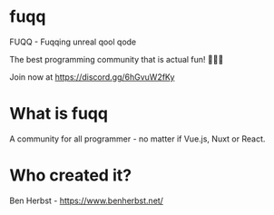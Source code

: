 # fuqq
FUQQ - Fuqqing unreal qool qode

The best programming community that is actual fun! 🛫🛫🛫

Join now at https://discord.gg/6hGvuW2fKy

# What is fuqq
A community for all programmer - no matter if Vue.js, Nuxt or React.

# Who created it?
Ben Herbst - https://www.benherbst.net/
